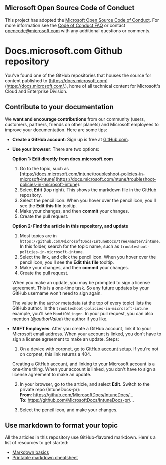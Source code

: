 ## Microsoft Open Source Code of Conduct

This project has adopted the [Microsoft Open Source Code of Conduct](https://opensource.microsoft.com/codeofconduct/).
For more information see the [Code of Conduct FAQ](https://opensource.microsoft.com/codeofconduct/faq/) or contact [opencode@microsoft.com](mailto:opencode@microsoft.com) with any additional questions or comments.

# Docs.microsoft.com Github repository

You've found one of the GitHub repositories that houses the source for content published to [https://docs.microsoft.com](https://docs.microsoft.com/.), home of all technical content for Microsoft's Cloud and Enterprise Division.

## Contribute to your documentation
We **want and encourage contributions** from our community (users, customers, partners, friends on other planets) and Microsoft employees to improve your documentation. Here are some tips:

* **Create a GitHub account**: Sign up is free at [GitHub.com](https://www.github.com).

* **Use your browser**: There are two options: 

    **Option 1: Edit directly from docs.microsoft.com**  
    1. Go to the topic, such as [https://docs.microsoft.com/intune/troubleshoot-policies-in-microsoft-intune](https://docs.microsoft.com/ntune/troubleshoot-policies-in-microsoft-intune). 
    2. Select **Edit** (top right). This shows the markdown file in the GitHub repository.
    3. Select the pencil icon. When you hover over the pencil icon, you'll see the **Edit this file** tooltip. 
    4. Make your changes, and then **commit** your changes. 
    5. Create the pull request.
    
    **Option 2: Find the article in this repository, and update**  
    1.  Most topics are in `https://github.com/MicrosoftDocs/IntuneDocs/tree/master/intune`. In this folder, search for the topic name, such as `troubleshoot-policies-in-microsoft-intune`. 
    2. Select the link, and click the pencil icon. When you hover over the pencil icon, you'll see the **Edit this file** tooltip. 
    3. Make your changes, and then **commit** your changes. 
    4. Create the pull request. 

  When you make an update, you may be prompted to sign a license agreement. This is a one-time task. So any future updates by your GitHub username won't need to sign again. 
  
  The value in the `author` metadata (at the top of every topic) lists the GitHub author. In the `troubleshoot-policies-in-microsoft-intune` example, you'll see `MandiOhlinger`. In your pull request, you can also mention (@*authorValue*) the author if you like.
  
* **MSFT Employees**: After you create a GitHub account, link it to your Microsoft email address. When your account is linked, you don't have to sign a license agreement to make an update. Steps:

  1. On a device with corpnet, go to [GitHub account setup](https://review.docs.microsoft.com/en-us/help/contribute/contribute-get-started-setup-github?branch=master). If you're not on corpnet, this link returns a 404.
  
    Creating a GitHub account, and linking to your Microsoft account is a one-time thing. When your account is linked, you don't have to sign a license agreement to make an update. 

  2. In your browser, go to the article, and select **Edit**. Switch to the private repo (IntuneDocs-pr):  
    **From**: https://github.com/MicrosoftDocs/IntuneDocs/...  
    **To**: https://github.com/MicrosoftDocs/IntuneDocs-pr/...
  
  3. Select the pencil icon, and make your changes. 

## Use markdown to format your topic
All the articles in this repository use GitHub-flavored markdown. Here's a list of resources to get started:

* [Markdown basics](https://help.github.com/articles/basic-writing-and-formatting-syntax/)
* [Printable markdown cheatsheet](https://guides.github.com/pdfs/markdown-cheatsheet-online.pdf)
